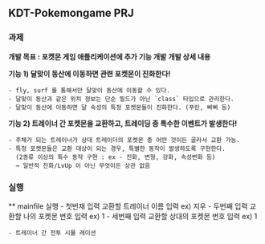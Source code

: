 ## KDT-Pokemongame PRJ
### 과제
**개발 목표 : 포켓몬 게임 애플리케이션에 추가 기능 개발**
**개발 상세 내용**

**기능 1) 달맞이 동산에 이동하면 관련 포켓몬이 진화한다!**

    - fly, surf 를 통해서만 달맞이 동산에 이동할 수 있다.
    - 달맞이 동산과 같은 위치 정보는 단순 필드가 아닌 `class` 타입으로 관리한다.
    - 달맞이 동산에 이동하면 달 속성의 특정 포켓몬들이 진화한다. (푸린, 삐삐 등)

**기능 2) 트레이너 간 포켓몬을 교환하고, 트레이딩 중 특수한 이벤트가 발생한다!**

    - 주체가 되는 트레이너가 상대 트레이더의 포켓몬 중 어떤 것이든 골라서 교환 가능.
    - 특정 포켓몬들은 교환 대상이 되는 경우, 특별한 동작이 발생하도록 구현한다.
      (2종류 이상의 특수 동작 구현 : ex - 진화, 변형, 강화, 속성변화 등)
      → 일반적 진화/LvUp 이 아닌 무엇이든 상관 없음



### 실행
** mainfile 실행
    - 첫번재 입력 교환할 트레이너 이름 입력 ex) 지우
    - 두번째 입력 교환할 나의 포켓몬 번호 입력 ex) 1
    - 세번째 입력 교환할 상대의 포켓몬 번호 입력 ex) 1

    - 트레이너 간 전투 시뮬 레이션
